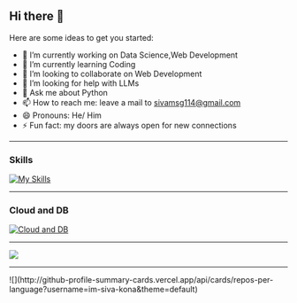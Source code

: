 ## Hi there 👋



Here are some ideas to get you started:

- 🔭 I’m currently working on Data Science,Web Development
- 🌱 I’m currently learning Coding
- 👯 I’m looking to collaborate on Web Development
- 🤔 I’m looking for help with LLMs
- 💬 Ask me about Python
- 📫 How to reach me: leave a mail to sivamsg114@gmail.com
- 😄 Pronouns: He/ Him
- ⚡ Fun fact: my doors are always open for new connections
<hr>

### Skills

[![My Skills](https://skillicons.dev/icons?i=python,c,js,html,css,git,github)](https://skillicons.dev)

<hr>

### Cloud and DB

[![Cloud and DB](https://skillicons.dev/icons?i=aws,mysql,mongodb)](https://skillicons.dev)


<hr>

![](http://github-profile-summary-cards.vercel.app/api/cards/profile-details?username=im-siva-kona&theme=github_dark)

<hr>
![](http://github-profile-summary-cards.vercel.app/api/cards/repos-per-language?username=im-siva-kona&theme=default)

